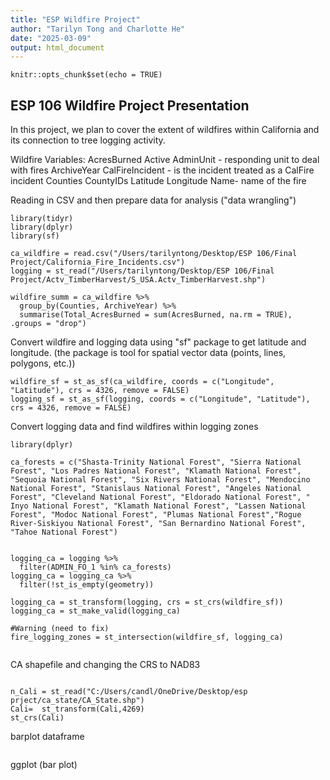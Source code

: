 ```yaml
---
title: "ESP Wildfire Project"
author: "Tarilyn Tong and Charlotte He"
date: "2025-03-09"
output: html_document
---
```


```{r setup, include=FALSE}
knitr::opts_chunk$set(echo = TRUE)
```

## ESP 106 Wildfire Project Presentation

In this project, we plan to cover the extent of wildfires within California and its connection to tree logging activity.

Wildfire Variables:
AcresBurned
Active
AdminUnit - responding unit to deal with fires
ArchiveYear
CalFireIncident - is the incident treated as a CalFire incident
Counties
CountyIDs
Latitude
Longitude
Name- name of the fire

Reading in CSV and then prepare data for analysis ("data wrangling")
```{r Wildfire Data}
library(tidyr)
library(dplyr)
library(sf)

ca_wildfire = read.csv("/Users/tarilyntong/Desktop/ESP 106/Final Project/California_Fire_Incidents.csv")
logging = st_read("/Users/tarilyntong/Desktop/ESP 106/Final Project/Actv_TimberHarvest/S_USA.Actv_TimberHarvest.shp")

wildfire_summ = ca_wildfire %>%
  group_by(Counties, ArchiveYear) %>%
  summarise(Total_AcresBurned = sum(AcresBurned, na.rm = TRUE), .groups = "drop")

```
Convert wildfire and logging data using "sf" package to get latitude and longitude. (the package is tool for spatial vector data (points, lines, polygons, etc.)) 

```{r}
wildfire_sf = st_as_sf(ca_wildfire, coords = c("Longitude", "Latitude"), crs = 4326, remove = FALSE)
logging_sf = st_as_sf(logging, coords = c("Longitude", "Latitude"), crs = 4326, remove = FALSE)

```
Convert logging data and find wildfires within logging zones 

```{r}
library(dplyr)

ca_forests = c("Shasta-Trinity National Forest", "Sierra National Forest", "Los Padres National Forest", "Klamath National Forest", "Sequoia National Forest", "Six Rivers National Forest", "Mendocino National Forest", "Stanislaus National Forest", "Angeles National Forest", "Cleveland National Forest", "Eldorado National Forest", " Inyo National Forest", "Klamath National Forest", "Lassen National Forest", "Modoc National Forest", "Plumas National Forest","Rogue River-Siskiyou National Forest", "San Bernardino National Forest", "Tahoe National Forest")


logging_ca = logging %>%
  filter(ADMIN_FO_1 %in% ca_forests)
logging_ca = logging_ca %>% 
  filter(!st_is_empty(geometry))

logging_ca = st_transform(logging, crs = st_crs(wildfire_sf))
logging_ca = st_make_valid(logging_ca)

#Warning (need to fix)
fire_logging_zones = st_intersection(wildfire_sf, logging_ca)


```

CA shapefile  and changing the CRS to  NAD83
```{r}

n_Cali = st_read("C:/Users/candl/OneDrive/Desktop/esp prject/ca_state/CA_State.shp")
Cali=  st_transform(Cali,4269)
st_crs(Cali)

```

barplot dataframe

```{r}
```

ggplot (bar plot) 
```{r}

```
